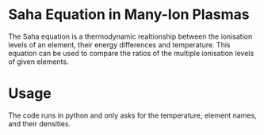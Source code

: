 # Saha Equation in Many-Ion Plasmas

The Saha equation is a thermodynamic realtionship between the ionisation levels of an element, their energy differences and temperature.
This equation can be used to compare the ratios of the multiple ionisation levels of given elements.

# Usage

The code runs in python and only asks for the temperature, element names, and their densities. 